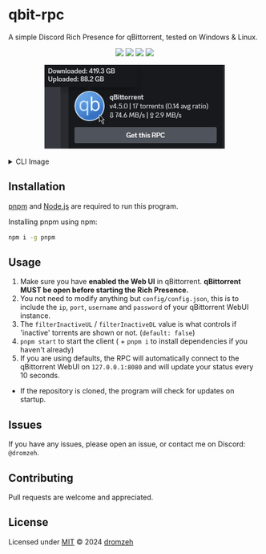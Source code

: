 # qbit-rpc

A simple Discord Rich Presence for qBittorrent, tested on Windows & Linux.

<p align = "center">
    <a href="https://buymeacoffee.com/marcelmd" alt="buymeacoffee">
        <img src="https://img.shields.io/badge/Buy_Me_A_Coffee-FFDD00?style=for-the-badge&logo=buy-me-a-coffee&logoColor=black"/></a>
    <a href="https://nodejs.org" alt="node js">
        <img src="https://img.shields.io/badge/Node.js-339933?style=for-the-badge&logo=nodedotjs&logoColor=white" /></a>
    <a href = "https://pnpm.io/installation" alt = "pnpm">
        <img src = "https://img.shields.io/badge/pnpm-%234a4a4a.svg?style=for-the-badge&logo=pnpm&logoColor=white"></a>
    <a href = "https://javascript.com" alt = "javascript">
        <img src = "https://img.shields.io/badge/JavaScript-323330?style=for-the-badge&logo=javascript&logoColor=white"></a>
</p>

<p align = "center">
    <img src = "./assets/docs/rpc-example.png" alt = "rpc example screenshot">
</p>

<details>
  <summary>CLI Image</summary>
<p>
    <img src = "./assets/docs/cli-example.png" alt = "cli example screenshot" width = "500" height = "150">
</p>
</details>

## Installation

[pnpm](https://pnpm.js.org/) and [Node.js](https://nodejs.org/) are required to run this program.

Installing pnpm using npm:

```bash
npm i -g pnpm
```

## Usage

1. Make sure you have **enabled the Web UI** in qBittorrent. **qBittorrent MUST be open before starting the Rich Presence.**
2. You not need to modify anything but `config/config.json`, this is to include the `ip`, `port`, `username` and `password` of your qBittorrent WebUI instance.
3. The `filterInactiveUL` / `filterInactiveDL` value is what controls if 'inactive' torrents are shown or not. (`default: false`)
4. `pnpm start` to start the client ( + `pnpm i` to install dependencies if you haven't already)
5. If you are using defaults, the RPC will automatically connect to the qBittorrent WebUI on `127.0.0.1:8080` and will update your status every 10 seconds.

* If the repository is cloned, the program will check for updates on startup.

## Issues

If you have any issues, please open an issue, or contact me on Discord: `@dromzeh`.

## Contributing

Pull requests are welcome and appreciated.

## License

Licensed under [MIT](https://mit.dromzeh.dev) © 2024 [dromzeh](https://dromzeh.dev)
